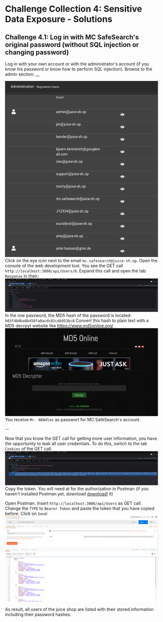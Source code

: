 # Challenge Collection 4: Sensitive Data Exposure - Solutions

## Challenge 4.1: Log in with MC SafeSearch's original password (without SQL injection or changing password)

Log in with your own account or with the administrator's account (if you know his password or know how to perform SQL injection). Browse to the admin section: __

![4_1_1](screenshots/solution4_1_1.png)
Click on the eye icon next to the email `mc.safesearch@juice-sh.op`.
Open the console of the web development tool. You see the GET call `http://localhost:3000/api/Users/8`. Expand this call and open the tab `Response` in their:
![4_1_2](screenshots/solution4_1_2.png)
In the row password, the MD5 hash of the password is located: `b03f4b0ba8b458fa0acdc02cdb953bc8`
Convert this hash to plain text with a MD5 decrpyt website like https://www.md5online.org/
![4_1_3](screenshots/solution4_1_3.png)
You receive `Mr. N00dles` as passwort for MC SafeSearch's account.

--

Now that you know the GET call for getting more user information, you have the opportunity to leak all user credentials. To do this, switch to the tab `Cookies` of the GET call.
![4_1_4](screenshots/solution4_1_4.png)
Copy the token. You will need at for the authorization in Postman (if you haven't installed Postman yet, download [download!](https://www.getpostman.com/apps) it)

Open Postman. Insert `http://localhost:3000/api/Users` as GET call. Change the `TYPE` to `Bearer Token` and paste the token that you have copied before. Click on `Send`:
![4_1_5](screenshots/solution4_1_5.png)

As result, all users of the juice shop are listed with their stored information including their password hashes.
